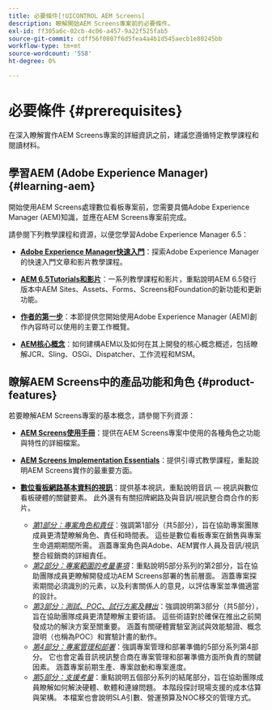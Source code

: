 ```yaml
---
title: 必要條件[!UICONTROL AEM Screens]
description: 瞭解開始AEM Screens專案前的必要條件。
exl-id: ff305a6c-02cb-4c06-a457-9a22f525fab5
source-git-commit: cdff56f0807f6d5fea4a4b1d545aecb1e80245bb
workflow-type: tm+mt
source-wordcount: '558'
ht-degree: 0%

---
```


# 必要條件 {#prerequisites}

在深入瞭解實作AEM Screens專案的詳細資訊之前，建議您遵循特定教學課程和閱讀材料。

## 學習AEM (Adobe Experience Manager) {#learning-aem}

開始使用AEM Screens處理數位看板專案前，您需要具備Adobe Experience Manager (AEM)知識，並應在AEM Screens專案前完成。

請參閱下列教學課程和資源，以便您學習Adobe Experience Manager 6.5：

* **[Adobe Experience Manager快速入門](https://experienceleague.adobe.com/zh-hant/docs/experience-manager-cloud-service/content/overview/introduction)**：探索Adobe Experience Manager的快速入門文章和影片教學課程。

* **[AEM 6.5Tutorials和影片](https://experienceleague.adobe.com/zh-hant/docs/experience-manager-tutorials)**：一系列教學課程和影片，重點說明AEM 6.5發行版本中AEM Sites、Assets、Forms、Screens和Foundation的新功能和更新功能。

* **[作者的第一步](https://experienceleague.adobe.com/zh-hant/docs/experience-manager-65/content/sites/authoring/essentials/first-steps)**：本節提供您開始使用Adobe Experience Manager (AEM)創作內容時可以使用的主要工作概覽。

* **[AEM核心概念](https://experienceleague.adobe.com/zh-hant/docs/experience-manager-65/content/implementing/developing/introduction/the-basics)**：如何建構AEM以及如何在其上開發的核心概念概述，包括瞭解JCR、Sling、OSGi、Dispatcher、工作流程和MSM。

## 瞭解AEM Screens中的產品功能和角色 {#product-features}

若要瞭解AEM Screens專案的基本概念，請參閱下列資源：

* **[AEM Screens使用手冊](https://experienceleague.adobe.com/zh-hant/docs/experience-manager-screens/user-guide/aem-screens-introduction)**：提供在AEM Screens專案中使用的各種角色之功能與特性的詳細檔案。

* **[AEM Screens Implementation Essentials](https://experienceleague.adobe.com/zh-hant?launch=AEM-7a#recommended/solutions/experience-manager)**：提供引導式教學課程，重點說明AEM Screens實作的最重要方面。

* **[數位看板網路基本資料的視訊](https://experienceleague.adobe.com/zh-hant/docs/experience-manager-screens/user-guide/aem-screens-introduction)**：提供基本視訊，重點說明音訊 — 視訊與數位看板硬體的關鍵要素。 此外還有有關招牌網路及與音訊/視訊整合商合作的影片。
   * *[第1部分：專案角色和責任](https://experienceleague.adobe.com/zh-hant/docs/experience-manager-screens/user-guide/digital-signage-network/project-roles-responsibilities)*：強調第1部分（共5部分），旨在協助專案團隊成員更清楚瞭解角色、責任和時間表。 這些是數位看板專案在銷售與專案生命週期期間所需。 涵蓋專案角色與Adobe、AEM實作人員及音訊/視訊整合經銷商的詳細責任。
   * *[第2部分：專案範圍的考量事項](https://experienceleague.adobe.com/zh-hant/docs/experience-manager-screens/user-guide/digital-signage-network/project-considerations)*：重點說明5部分系列的第2部分，旨在協助團隊成員更瞭解開發成功AEM Screens部署的售前層面。 涵蓋專案探索期間必須識別的元素，以及利害關係人的意見，以評估專案並準備適當的設計。
   * *[第3部分：測試、POC、試行方案及轉出](https://experienceleague.adobe.com/zh-hant/docs/experience-manager-screens/user-guide/digital-signage-network/testing-pocs-pilots-rollouts)*：強調說明第3部分（共5部分），旨在協助團隊成員更清楚瞭解主要術語。 這些術語對於確保在推出之前開發成功的解決方案至關重要。 涵蓋有關硬體實驗室測試與效能驗證、概念證明（也稱為POC）和實驗計畫的動作。
   * *[第4部分：專案管理和部署](https://experienceleague.adobe.com/zh-hant/docs/experience-manager-screens/user-guide/digital-signage-network/project-management-and-deployment)*：強調專案管理和部署準備的5部分系列第4部分。 它也會定義音訊視訊整合商在專案管理和部署準備方面所負責的關鍵因素。 涵蓋專案前期生產、專案啟動和專案進度。
   * *[第5部分：支援考量](https://experienceleague.adobe.com/zh-hant/docs/experience-manager-screens/user-guide/digital-signage-network/support-considerations)*：重點說明五個部分系列的結尾部分，旨在協助團隊成員瞭解如何解決硬體、軟體和連線問題。 本階段探討現場支援的成本估算與架構。 本檔案也會說明SLA引數、營運預算及NOC移交的管理方式。
